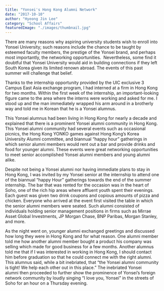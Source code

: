 ```yaml
---
title: "Yonsei's Hong Kong Alumni Network"
date: "2017-10-10"
author: "Hyeong Jin Lee"
category: "School Affairs"
featuredImage: "./images/thumbnail.jpg"
---
```


There are many reasons why aspiring university students wish to enroll into Yonsei University; such reasons include the chance to be taught by esteemed faculty members, the prestige of the Yonsei brand, and perhaps most importantly, the networking opportunities.  Nevertheless, some find it doubtful that Yonsei University would aid in building connections if they left South Korea given its limited renown abroad. The events of this past summer will challenge that belief.

Thanks to the internship opportunity provided by the UIC exclusive 3 Campus East Asia exchange program, I had interned at a firm in Hong Kong for two months. Within the first week of the internship, an important-looking figure came to the area where the interns were working and asked for me. I stood up and the man immediately wrapped his arm around in a brotherly way and told me in Korean that he is a Yonsei alumnus.

This Yonsei alumnus had been living in Hong Kong for nearly a decade and explained that there is a prominent Yonsei alumni community in Hong Kong. This Yonsei alumni community had several events such as occasional picnics, the Hong Kong YONKO games against Hong Kong’s Korea University Alumni committee, and biannual “happy hour” gatherings in which senior alumni members would rent out a bar and provide drinks and food for younger alumni. These events were great networking opportunities to meet senior accomplished Yonsei alumni members and young alumni alike.

Despite not being a Yonsei alumni nor having immediate plans to stay in Hong Kong, I was invited by my Yonsei senior at the internship to attend one of the biannual “happy Hour” gatherings towards the end of the summer internship. The bar that was rented for the occasion was in the heart of Soho, one of the rich hip areas where affluent youth spent their evenings. Each guest was given two drink coupons and copious amounts of pizza and chicken. Everyone who arrived at the event first visited the table in which the senior alumni members were seated. Such alumni consisted of individuals holding senior management positions in firms such as Mirrae Asset Global Investments, JP Morgan Chase, BNP Paribas, Morgan Stanley, and more.

As the night went on, younger alumni exchanged greetings and discussed how long they were in Hong Kong and for what reason. One alumni member told me how another alumni member bought a product his company was selling which made for good business for a few months. Another alumnus told me that if I was interested in working in Hong Kong, I should contact him before graduation so that he could connect me with the right alumni. This alumnus said, while a bit inebriated, that “the Yonsei alumni community is tight! We help each other out in this place.” The inebriated Yonsei alumni then proceeded to further show the prominence of Yonsei’s foreign network community by loudly singing “I love you, Yonsei” in the streets of Soho for an hour on a Thursday evening.
